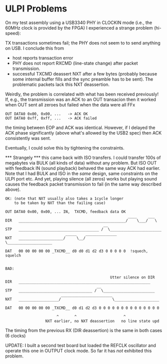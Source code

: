 # ULPI Problems

On my test assembly using a USB3340 PHY in CLOCKIN mode
(i.e., the 60MHz clock is provided by the FPGA) I experienced
a strange problem (hi-speed):

TX transactions sometimes fail; the PHY does not seem
to to send anything on USB. I conclude this from

  - host reports transaction error
  - PHY does not report RXCMD (line-state change) after
    packet transmission.
  - successful TXCMD deassert NXT after a few bytes
    (probably because some internal buffer fills and
    the sync preamble has to be sent). The problematic
    packets lack this NXT deassertion.

Weirdly, the problem is correlated with what has been
received previously! If, e.g., the transmission was an ACK
to an OUT transacion then it worked when OUT sent all zeroes
but failed when the data were all FFx

```
OUT DATA0 0x00, 0x00, ...   -> ACK OK
OUT DATA0 0xff, 0xff, ...   -> ACK failed
```

the timing between EOP and ACK was identical. However, if I
delayed the ACK phase significantly (above what's allowed
by the USB2 spec) then ACK consistently was sent.

Eventually, I could solve this by tightening the constraints.

*** Strangely *** this came back with ISO transfers.
I could transfer 100s of megabytes via BULK (all kinds
of data) without any problem. But ISO OUT with feedback
IN (sound playback) behaved the same way ACK had earlier.
Note that I had BULK and ISO in the *same* design, same
constraints on the ULPI port etc.
And yet, playing silence (all zeros) works but playing
sound causes the feedback packet transmission to fail
(in the same way described above).

```
OK: (note that NXT usually also takes a 1cycle longer
    to be taken by NXT than the failing case)

OUT DATA0 0x00, 0x00, ... IN,  TXCMD, feedback data OK
                                                       ____     ___
DIR   ________________________________________________/    \___/   \
                                            __
STP   ____________________________________ /  \_______________________
                           _____    ______________
NXT   ____________________/     \__/              \____________________

DAT   00 00 00 00 00 _TXCMD__ d0 d0 d1 d2 d3 0 0 0 0 0  !squech, squelch


BAD:

                                               Utter silence on DIR
DIR   ___________________________________________________________
                                         __
STP   _________________________________ /  \_______________________
                         _______________________
NXT   __________________/                       \____________________

DAT   00 00 00 00 00 _TXCMD__ d0 d1 d2 d3 0 0 0 0 0 0 0 0 0 0 0 0 0 0

                       ^       ^                     ^
                  NXT earlier, no NXT deassertion   no line state upd
```

The timing from the previous RX (DIR deassertion) is the same in
both cases (6 clocks)

UPDATE: I built a second test board but loaded the REFCLK oscillator
and operate this one in OUTPUT clock mode. So far it has *not* 
exhibited this problem.
